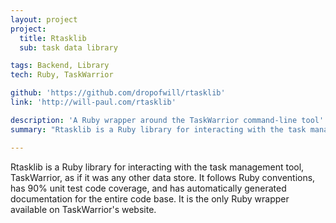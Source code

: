 ```yaml
---
layout: project
project:
  title: Rtasklib
  sub: task data library

tags: Backend, Library
tech: Ruby, TaskWarrior

github: 'https://github.com/dropofwill/rtasklib'
link: 'http://will-paul.com/rtasklib'

description: 'A Ruby wrapper around the TaskWarrior command-line tool'
summary: "Rtasklib is a Ruby library for interacting with the task management tool, TaskWarrior, as if it was any other data store. It follows Ruby conventions, has 90% unit test code coverage, and has automatically generated documentation for the entire code base. It is the only Ruby wrapper available on TaskWarrior\'s website."

---
```


Rtasklib is a Ruby library for interacting with the task management tool, TaskWarrior, as if it was any other data store. It follows Ruby conventions, has 90% unit test code coverage, and has automatically generated documentation for the entire code base. It is the only Ruby wrapper available on TaskWarrior\'s website.

